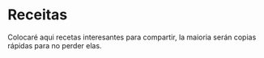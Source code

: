 # Receitas

Colocaré aqui recetas interesantes para compartir, la maioria serán copias rápidas para no perder elas.
